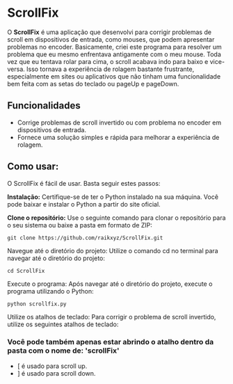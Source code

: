 # ScrollFix
O **ScrollFix** é uma aplicação que desenvolvi para corrigir problemas de scroll em dispositivos de entrada, como mouses, que podem apresentar problemas no encoder. Basicamente, criei este programa para resolver um problema que eu mesmo enfrentava antigamente com o meu mouse. Toda vez que eu tentava rolar para cima, o scroll acabava indo para baixo e vice-versa. Isso tornava a experiência de rolagem bastante frustrante, especialmente em sites ou aplicativos que não tinham uma funcionalidade bem feita com as setas do teclado ou pageUp e pageDown.

## Funcionalidades
- Corrige problemas de scroll invertido ou com problema no encoder em dispositivos de entrada.
- Fornece uma solução simples e rápida para melhorar a experiência de rolagem.

## Como usar:
O ScrollFix é fácil de usar. Basta seguir estes passos:

**Instalação:** Certifique-se de ter o Python instalado na sua máquina. Você pode baixar e instalar o Python a partir do site oficial.

**Clone o repositório:** Use o seguinte comando para clonar o repositório para o seu sistema ou baixe a pasta em formato de ZIP:

```
git clone https://github.com/raikxyz/ScrollFix.git
```
Navegue até o diretório do projeto: Utilize o comando cd no terminal para navegar até o diretório do projeto:

```
cd ScrollFix
```
Execute o programa: Após navegar até o diretório do projeto, execute o programa utilizando o Python:

```
python scrollfix.py
```
Utilize os atalhos de teclado: Para corrigir o problema de scroll invertido, utilize os seguintes atalhos de teclado:

### Você pode também apenas estar abrindo o atalho dentro da pasta com o nome de: 'scrollFix'


- [ é usado para scroll up.
- ] é usado para scroll down.
